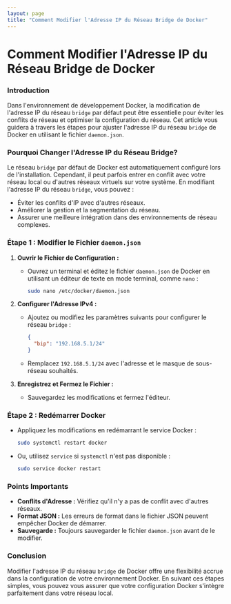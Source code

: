 ```yaml
---
layout: page
title: "Comment Modifier l'Adresse IP du Réseau Bridge de Docker"
---
```


# Comment Modifier l'Adresse IP du Réseau Bridge de Docker

### Introduction

Dans l'environnement de développement Docker, la modification de l'adresse IP du réseau `bridge` par défaut peut être essentielle pour éviter les conflits de réseau et optimiser la configuration du réseau. Cet article vous guidera à travers les étapes pour ajuster l'adresse IP du réseau `bridge` de Docker en utilisant le fichier `daemon.json`.

### Pourquoi Changer l'Adresse IP du Réseau Bridge?

Le réseau `bridge` par défaut de Docker est automatiquement configuré lors de l'installation. Cependant, il peut parfois entrer en conflit avec votre réseau local ou d'autres réseaux virtuels sur votre système. En modifiant l'adresse IP du réseau `bridge`, vous pouvez :

- Éviter les conflits d'IP avec d'autres réseaux.
- Améliorer la gestion et la segmentation du réseau.
- Assurer une meilleure intégration dans des environnements de réseau complexes.

### Étape 1 : Modifier le Fichier `daemon.json`

1. **Ouvrir le Fichier de Configuration :**
   - Ouvrez un terminal et éditez le fichier `daemon.json` de Docker en utilisant un éditeur de texte en mode terminal, comme `nano` :
     ```bash
     sudo nano /etc/docker/daemon.json
     ```

2. **Configurer l'Adresse IPv4 :**
   - Ajoutez ou modifiez les paramètres suivants pour configurer le réseau `bridge` :
     ```json
     {
       "bip": "192.168.5.1/24"
     }
     ```
   - Remplacez `192.168.5.1/24` avec l'adresse et le masque de sous-réseau souhaités.

3. **Enregistrez et Fermez le Fichier :**
   - Sauvegardez les modifications et fermez l'éditeur.

### Étape 2 : Redémarrer Docker

- Appliquez les modifications en redémarrant le service Docker :
  ```bash
  sudo systemctl restart docker
  ```
- Ou, utilisez `service` si `systemctl` n'est pas disponible :
  ```bash
  sudo service docker restart
  ```

### Points Importants

- **Conflits d'Adresse :** Vérifiez qu'il n'y a pas de conflit avec d'autres réseaux.
- **Format JSON :** Les erreurs de format dans le fichier JSON peuvent empêcher Docker de démarrer.
- **Sauvegarde :** Toujours sauvegarder le fichier `daemon.json` avant de le modifier.

### Conclusion

Modifier l'adresse IP du réseau `bridge` de Docker offre une flexibilité accrue dans la configuration de votre environnement Docker. En suivant ces étapes simples, vous pouvez vous assurer que votre configuration Docker s'intègre parfaitement dans votre réseau local.
